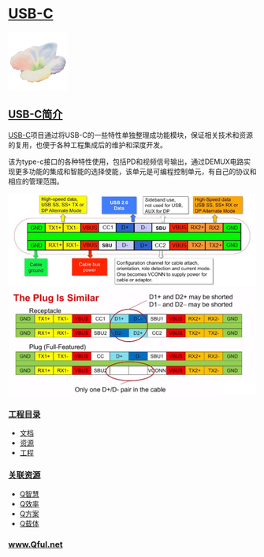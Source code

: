 ﻿# [USB-C](https://github.com/Qful/USB-C)

[![sites](Qful/qitas.png)](http://www.Qful.net)

## [USB-C简介](https://github.com/Qful/USB-C)

[USB-C](https://github.com/Qful/USB-C)项目通过将USB-C的一些特性单独整理成功能模块，保证相关技术和资源的复用，也便于各种工程集成后的维护和深度开发。

该为type-c接口的各种特性使用，包括PD和视频信号输出，通过DEMUX电路实现更多功能的集成和智能的选择使能，该单元是可编程控制单元，有自己的协议和相应的管理范围。

[![sites](Qful/1.png)](http://www.Qful.net)
[![sites](Qful/2.png)](http://www.Qful.net)

### [工程目录](https://github.com/Qful/USB-C)

* [文档](docs/)
* [资源](src/)
* [工程](project/)

### [关联资源](https://github.com/Qful)

* [Q智慧](https://github.com/tfzoo)
* [Q效率](https://github.com/qitas)
* [Q方案](https://github.com/OS-Q)
* [Q载体](https://github.com/sochub)


### www.Qful.net